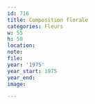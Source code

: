 ```yaml
---
id: 716
title: Composition florale
categories: Fleurs
w: 55
h: 50
location:
note:
file:
year: '1975'
year_start: 1975
year_end:
image:

---
```

